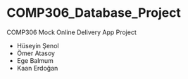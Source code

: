 # COMP306_Database_Project
COMP306 Mock Online Delivery App Project 

- Hüseyin Şenol
- Ömer Atasoy
- Ege Balmum
- Kaan Erdoğan
